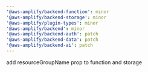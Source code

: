 ```yaml
---
'@aws-amplify/backend-function': minor
'@aws-amplify/backend-storage': minor
'@aws-amplify/plugin-types': minor
'@aws-amplify/backend': minor
'@aws-amplify/backend-auth': patch
'@aws-amplify/backend-data': patch
'@aws-amplify/backend-ai': patch
---
```


add resourceGroupName prop to function and storage
